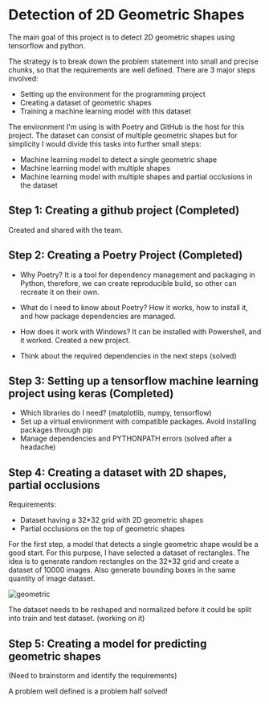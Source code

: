 
# Detection of 2D Geometric Shapes

The main goal of this project is to detect 2D geometric shapes using tensorflow and python.

The strategy is to break down the problem statement into small and precise chunks, so that the
requirements are well defined. There are 3 major steps involved:

* Setting up the environment for the programming project
* Creating a dataset of geometric shapes
* Training a machine learning model with this dataset

The environment I'm using is with Poetry and GitHub is the host for this project. The dataset can 
consist of multiple geometric shapes but for simplicity I would divide this tasks into further small 
steps:

* Machine learning model to detect a single geometric shape
* Machine learning model with multiple shapes
* Machine learning model with multiple shapes and partial occlusions in the dataset 

## Step 1: Creating a github project (Completed)

Created and shared with the team.



## Step 2: Creating a Poetry Project (Completed)

* Why Poetry? 
It is a tool for dependency management and packaging in Python, therefore, we can create
reproducible build, so other can recreate it on their own. 

* What do I need to know about Poetry?
How it works, how to install it, and how package dependencies are managed. 

* How does it work with Windows?
It can be installed with Powershell, and it worked. Created a new project.

* Think about the required dependencies in the next steps (solved)



## Step 3: Setting up a tensorflow machine learning project using keras (Completed)

* Which libraries do I need? (matplotlib, numpy, tensorflow)
* Set up a virtual environment with compatible packages. Avoid installing packages through pip
* Manage dependencies and PYTHONPATH errors (solved after a headache)



## Step 4: Creating a dataset with 2D shapes, partial occlusions

Requirements: 
* Dataset having a 32*32 grid with 2D geometric shapes
* Partial occlusions on the top of geometric shapes

For the first step, a model that detects a single geometric shape would be a good start. For this purpose, I have
selected a dataset of rectangles. The idea is to generate random rectangles on the 32*32 grid and create a dataset of 10000 images.
Also generate bounding boxes in the same quantity of image dataset.


![geometric](https://user-images.githubusercontent.com/52299886/135727480-8be49e30-2068-47d6-8e3a-c756f216b8c1.PNG)



The dataset needs to be reshaped and normalized before it could be split into train and test dataset. (working on it) 
 


## Step 5: Creating a model for predicting geometric shapes

(Need to brainstorm and identify the requirements)



A problem well defined is a problem half solved!
